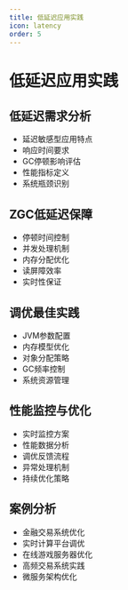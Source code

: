 ```yaml
---
title: 低延迟应用实践
icon: latency
order: 5
---
```


# 低延迟应用实践

## 低延迟需求分析
- 延迟敏感型应用特点
- 响应时间要求
- GC停顿影响评估
- 性能指标定义
- 系统瓶颈识别

## ZGC低延迟保障
- 停顿时间控制
- 并发处理机制
- 内存分配优化
- 读屏障效率
- 实时性保证

## 调优最佳实践
- JVM参数配置
- 内存模型优化
- 对象分配策略
- GC频率控制
- 系统资源管理

## 性能监控与优化
- 实时监控方案
- 性能数据分析
- 调优反馈流程
- 异常处理机制
- 持续优化策略

## 案例分析
- 金融交易系统优化
- 实时计算平台调优
- 在线游戏服务器优化
- 高频交易系统实践
- 微服务架构优化
